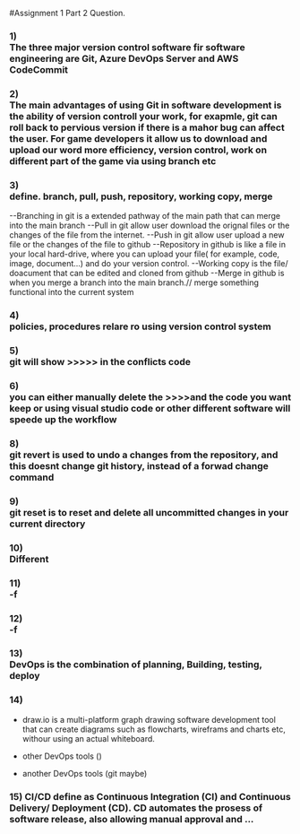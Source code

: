 #Assignment 1 Part 2 Question. 
### 1) <br> The three major version control software fir software engineering are Git,  Azure DevOps Server and AWS CodeCommit<br><p>
### 2) <br> The main advantages of using Git in software development is the ability of version controll your work, for exapmle, git can roll back to pervious version if there is a mahor bug can affect the user. For game developers it allow us to download and upload our word more efficiency, version control, work on different part of the game via using branch etc<br><p>
### 3) <br> define. branch, pull, push, repository, working copy, merge<p>
--Branching in git is a extended pathway of the main path that can merge into the main branch
--Pull in git allow user download the orignal files or the changes of the file from the internet.
--Push in git allow user upload a new file or the changes of the file to github
--Repository in github is like a file in your local hard-drive, where you can upload your file( for example, code, image, document...) and do your version control.
--Working copy is the file/ doacument that can be edited and cloned from github
--Merge in github is when you merge a branch into the main branch.// merge something functional into the current system
### 4) <br> policies, procedures relare ro using version control system
### 5) <br> git will show >>>>> in the conflicts code 
### 6) <br> you can either manually delete the >>>>and the code you want keep or using visual studio code or other different software will speede up the workflow
### 8) <br> git revert is used to undo a changes from the repository, and this doesnt change git history, instead of a forwad change command
### 9) <br> git reset is to reset and delete all uncommitted changes in your current directory
### 10) <br> Different
### 11) <br> -f
### 12) <br> -f
### 13) <br> DevOps is the combination of planning, Building, testing, deploy
### 14) <br>
- draw.io is a multi-platform graph drawing software development tool that can create diagrams such as flowcharts, wireframs and charts etc, withour using an actual whiteboard. <p>

- other DevOps tools ()

- another DevOps tools (git maybe)

### 15) CI/CD define as Continuous Integration (CI) and Continuous Delivery/ Deployment (CD). CD automates the prosess of software release, also allowing manual approval and ...